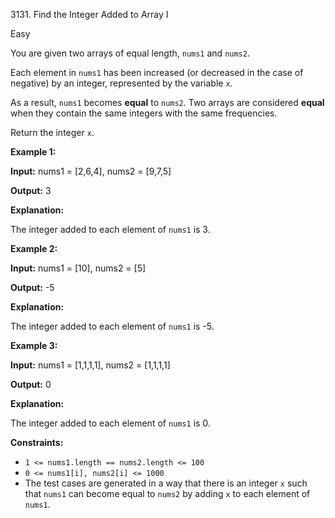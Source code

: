 3131\. Find the Integer Added to Array I

Easy

You are given two arrays of equal length, `nums1` and `nums2`.

Each element in `nums1` has been increased (or decreased in the case of negative) by an integer, represented by the variable `x`.

As a result, `nums1` becomes **equal** to `nums2`. Two arrays are considered **equal** when they contain the same integers with the same frequencies.

Return the integer `x`.

**Example 1:**

**Input:** nums1 = [2,6,4], nums2 = [9,7,5]

**Output:** 3

**Explanation:**

The integer added to each element of `nums1` is 3.

**Example 2:**

**Input:** nums1 = [10], nums2 = [5]

**Output:** \-5

**Explanation:**

The integer added to each element of `nums1` is -5.

**Example 3:**

**Input:** nums1 = [1,1,1,1], nums2 = [1,1,1,1]

**Output:** 0

**Explanation:**

The integer added to each element of `nums1` is 0.

**Constraints:**

*   `1 <= nums1.length == nums2.length <= 100`
*   `0 <= nums1[i], nums2[i] <= 1000`
*   The test cases are generated in a way that there is an integer `x` such that `nums1` can become equal to `nums2` by adding `x` to each element of `nums1`.